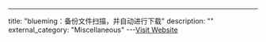---
title: "blueming：备份文件扫描，并自动进行下载"
description: ""
external_category: "Miscellaneous"
---[Visit Website](https://github.com/bufsnake/blueming)

